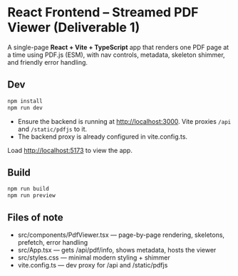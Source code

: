 # React Frontend – Streamed PDF Viewer (Deliverable 1)

A single-page **React + Vite + TypeScript** app that renders one PDF page at a time using PDF.js (ESM), with nav controls, metadata, skeleton shimmer, and friendly error handling.

## Dev

```bash
npm install
npm run dev
```

- Ensure the backend is running at <http://localhost:3000>. Vite proxies `/api` and `/static/pdfjs` to it.
- The backend proxy is already configured in vite.config.ts.

Load <http://localhost:5173> to view the app.

## Build

```bash
npm run build
npm run preview
```

## Files of note

- src/components/PdfViewer.tsx — page-by-page rendering, skeletons, prefetch, error handling
- src/App.tsx — gets /api/pdf/info, shows metadata, hosts the viewer
- src/styles.css — minimal modern styling + shimmer
- vite.config.ts — dev proxy for /api and /static/pdfjs